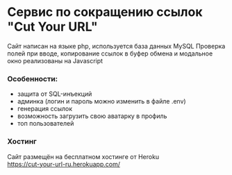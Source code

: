 # Сервис по сокращению ссылок "Cut Your URL"
Сайт написан на языке php, используется база данных MySQL Проверка полей при вводе, копирование ссылок в буфер обмена и модальное окно реализованы на Javascript

### Особенности:
- защита от SQL-инъекций
- админка (логин и пароль можно изменить в файле .env)
- генерация ссылок
- возможность загрузить свою аватарку в профиль
- топ пользователей

### Хостинг
Сайт размещён на бесплатном хостинге от Heroku</br>
https://cut-your-url-ru.herokuapp.com/
